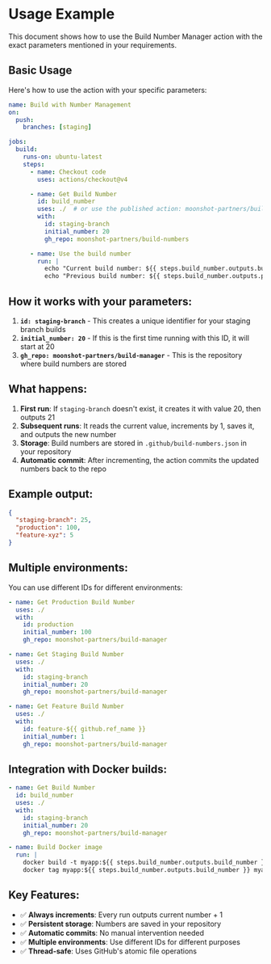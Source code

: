 # Usage Example

This document shows how to use the Build Number Manager action with the exact parameters mentioned in your requirements.

## Basic Usage

Here's how to use the action with your specific parameters:

```yaml
name: Build with Number Management
on:
  push:
    branches: [staging]

jobs:
  build:
    runs-on: ubuntu-latest
    steps:
      - name: Checkout code
        uses: actions/checkout@v4

      - name: Get Build Number
        id: build_number
        uses: ./  # or use the published action: moonshot-partners/build-number-manager@v1
        with:
          id: staging-branch
          initial_number: 20
          gh_repo: moonshot-partners/build-numbers

      - name: Use the build number
        run: |
          echo "Current build number: ${{ steps.build_number.outputs.build_number }}"
          echo "Previous build number: ${{ steps.build_number.outputs.previous_number }}"
```

## How it works with your parameters:

1. **`id: staging-branch`** - This creates a unique identifier for your staging branch builds
2. **`initial_number: 20`** - If this is the first time running with this ID, it will start at 20
3. **`gh_repo: moonshot-partners/build-manager`** - This is the repository where build numbers are stored

## What happens:

1. **First run**: If `staging-branch` doesn't exist, it creates it with value 20, then outputs 21
2. **Subsequent runs**: It reads the current value, increments by 1, saves it, and outputs the new number
3. **Storage**: Build numbers are stored in `.github/build-numbers.json` in your repository
4. **Automatic commit**: After incrementing, the action commits the updated numbers back to the repo

## Example output:

```json
{
  "staging-branch": 25,
  "production": 100,
  "feature-xyz": 5
}
```

## Multiple environments:

You can use different IDs for different environments:

```yaml
- name: Get Production Build Number
  uses: ./
  with:
    id: production
    initial_number: 100
    gh_repo: moonshot-partners/build-manager

- name: Get Staging Build Number
  uses: ./
  with:
    id: staging-branch
    initial_number: 20
    gh_repo: moonshot-partners/build-manager

- name: Get Feature Build Number
  uses: ./
  with:
    id: feature-${{ github.ref_name }}
    initial_number: 1
    gh_repo: moonshot-partners/build-manager
```

## Integration with Docker builds:

```yaml
- name: Get Build Number
  id: build_number
  uses: ./
  with:
    id: staging-branch
    initial_number: 20
    gh_repo: moonshot-partners/build-manager

- name: Build Docker image
  run: |
    docker build -t myapp:${{ steps.build_number.outputs.build_number }} .
    docker tag myapp:${{ steps.build_number.outputs.build_number }} myapp:latest
```

## Key Features:

- ✅ **Always increments**: Every run outputs current number + 1
- ✅ **Persistent storage**: Numbers are saved in your repository
- ✅ **Automatic commits**: No manual intervention needed
- ✅ **Multiple environments**: Use different IDs for different purposes
- ✅ **Thread-safe**: Uses GitHub's atomic file operations 
